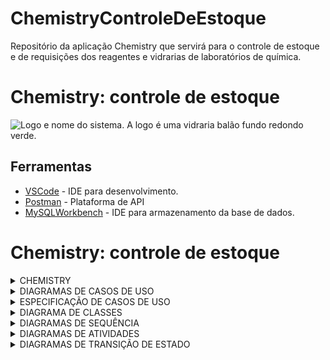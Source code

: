 # ChemistryControleDeEstoque
Repositório da aplicação Chemistry que servirá para o controle de estoque e de requisições dos reagentes e vidrarias de laboratórios de química.

# Chemistry: controle de estoque
<fig>
<img src="https://i.imgur.com/PPJIJ6l.jpg" alt="Logo e nome do sistema. A logo é uma vidraria balão fundo redondo verde.">
</fig>

## Ferramentas
* [VSCode](https://code.visualstudio.com/) - IDE para desenvolvimento.
* [Postman]() - Plataforma de API
* [MySQLWorkbench](https://www.mysql.com/products/workbench/) - IDE para armazenamento da base de dados.

# Chemistry: controle de estoque

<details><summary>CHEMISTRY</summary>
<p>

## Introdução


Este sistema possui o objetivo principal de auxiliar na gestão e controle de vidrarias e reagentes químicos dos laboratórios de química do Instituto Federal do Maranhão. É possível adicionar, remover e editar os produtos, e registrar solicitações de materiais feitas pelos professores e alunos pesquisadores do instituto.

O estoque pode ser acessado através de qualquer navegador *web*.

## Análise técnica

### Descrição do ambiente técnico

O sistema é composto por um banco de dados e uma interface web. Funcionalidades principais:

* **F1** - Solicitação de materiais
* **F2** - Cadastro de usuários e materiais
* **F3** - Controle de estoque

As ferramentas utilizadas para o desenvolvimento incluem Java, que é uma linguagem de programação utilizada para o Back-end (Spring Boot), para front-end foi utilizado HTML, CSS e JavaScript, e MySQL atuando como sistema gerenciador de banco de dados relacional.

### Histórico de revisões do documento

| DATA | VERSÃO | DESCRIÇÃO DA ALTERAÇÃO | AUTOR |
| --- | --- | --- | --- |
| 19/05/2022 | 1.1 | Criação deste Documento. | Todos |
| 23/06/2021 | 1.2 | Inclusão dos Diagramas de Caso de Uso. | Eduardo e Regiana | 
| 24/06/2021 | 1.3 | Inclusão do Diagrama de Classes. | Ana Paula e Andressa | 
| 24/06/2022 | 1.4 | Inclusão da Especificação do Caso de Uso 4, Diagrama de Sequência e Transição de Estado. | Eduardo |
| 25/05/2021 | 1.5 | Inclusão de RF003, RF004, RF006, RF007, RF009, RF010, RF012, RF013, RF014 e RF015. Alteração dos Requisitos RF011, RF016, RF017 e RF018. | Todos |
| 25/05/2021 | 1.6 | Inclusão dos Diagramas dos Casos de Uso 2, 3, 5, 6 e 8. | Regiana |
| 25/05/2021 | 1.7 | Atualização do Diagrama de Classes. | Ana Paula e Andressa |
| 26/06/2022 | 1.8 | Inclusão da Especificação do Caso de Uso 5 e Diagrama de Transição de Estado. | Ana Paula |
| 26/06/2022 | 1.9 | Inclusão da Especificação do Caso de Uso 6, Diagrama de Sequência e Transição de Estado. | Andressa |
| 26/06/2022 | 1.10 | Inclusão do Diagrama de Sequência e Transição de Estado do Caso de Uso 8. | Regiana |
| 27/06/2022 | 1.11 | Inclusão da Especificação do Caso de Uso 8. | Regiana |
| 27/06/2022 | 1.12 | Inclusão do Diagrama de Sequência do Caso de Uso 5. | Ana Paula |
| 27/06/2022 | 1.13 | Revisão e conclusão | Todos |
| 05/10/2022 | 2.1 | Correção de Casos de Uso | Todos |
| 10/10/22 | 2.2 | Criação dos Diagramas de Transição de Estado, inserção dos Diagramas de Atividades e correção do Diagrama de Classes. | Todos |
| 13/10/22 | 2.3 | Correção do Diagrama de Sequência do Caso de Uso 8. | Regiana |

### Problema de negócio
O sistema de gerenciamento de estoque do laboratório de química tem como objetivo permitir a administração dos devidos produtos (reagente e vidraria) de modo a permitir a adição, remoção e edição dos produtos, além de registar as solicitações feitas pelos professores e alunos pesquisadores aos produtos.

### Levantamento de requisitos  
Os requisitos foram validados com o cliente e aprovados.

### Requisitos Funcionais
Respeitando a proposta, o sistema deverá atender os seguintes requisitos:

* **RF1** - Criar e manter três perfis de Usuário.
* **RF2** - Criar e manter Usuários.
* **RF3** - Cadastrar e manter Categorias.
* **RF4** - Cadastrar e manter Setores.
* **RF5** - Cadastrar e manter Materiais.
* **RF6** - Atualizar Estoque.
* **RF7** - Procurar Materiais.
* **RF8** - Realizar Solicitação.
* **RF9** - Visualizar Solicitações.
* **RF10** - Validar Solicitações.
* **RF11** - Emitir FISPQ.
* **RF12** - Emitir Relatório Parcial e Geral.
* **RF13** - Emitir Relatório para Polícia Federal.
* **RF14** - Emitir Relatório para o Exército.
* **RF15** - Emitir Relatório com listagem de Materias para reposição.

### Requisitos Não Funcionais
Respeitando a proposta, o sistema deverá atender os seguintes requisitos não funcionais:

* **RNF1** - Estrutura Organizacional do Sistema.
* **RNF2** - Desenvolvimento para Web.
* **RNF3** - Utilizar Banco de Dados Sql.

## Regras de Negócio

_Solicitação de materiais com antecedência_  

* **RGN1** -  As solicitações de materiais para grupos de ensino devem ser feitas pelo tipo de usuário “Professor” com 48 horas (2 dias) de antecedência do prazo de entrega.

_Validade dos Reagentes_  

* **RGN2** - Os reagentes com validade fora do prazo só deverão ser disponibilizados para funções não relacionadas à pesquisa. Caso contrário, o mesmo deverá estar dentro da validade.

</p>
</details>

<details><summary>DIAGRAMAS DE CASOS DE USO</summary>
<p>

## Diagramas de Casos de Uso
* **Caso de Uso 1** - Visão Geral
![Screenshot](Diagramas/vis%C3%A3o_geral.png)

* **Caso de Uso 2** - Logar no Sistema
![Screenshot](Diagramas/logar_sistema.png)
Esse revoltado não quer ficar no lugar dele

* **Caso de Uso 3** - Criar e Manter Materiais
![Screenshot](Diagramas/criar_manter_materiais.png)

* **Caso de Uso 4** - Procurar Materiais
![Screenshot](Diagramas/procurar_materiais.png)

* **Caso de Uso 5** - Realizar Solicitação
![Screenshot](Diagramas/realizar_solicitacao.png)

* **Caso de Uso 6** - Visualizar Solicitação
![Screenshot](Diagramas/visualizar_solicitacao.png)

* **Caso de Uso 7** - Atualizar Estoque
![Screenshot](Diagramas/atualizar_estoque.png)

* **Caso de Uso 8** - Emitir FISPQ
![Screenshot](Diagramas/emitir_fispq.png)

* **Caso de Uso 9** - Emitir Relatórios
![Screenshot](Diagramas/emitir_relatorio.png)

</p>
</details>

<details><summary>ESPECIFICAÇÃO DE CASOS DE USO</summary>
<p>

## Especificação de Casos de Uso
* **Caso de Uso 4** - Procurar Materiais

| Objetivo | Requisitos| Atores | Prioridade | Pré-condições |
| --- | --- | --- | --- | --- |
| Permitir que o Técnico Principal, o Técnico Auxiliar, os Professores e Pesquisadores encontre os materiais a partir de um determinado tipo de pesquisa, seja por código de barra, por características ou nome, ao realizar a pesquisa pelo mesmo no sistema de Gerenciamento de Materiais. | Ter sido cadastrado como usuário correspondente um dos níveis de acesso que permitam tais ações de procura supracitadas. |Técnico Principal, Técnico Auxiliar, Professores e Pesquisadores. | Alta | Os materiais devem ter sido cadastrados e armazenados no banco de dados anteriormente. |

| Frequência de Uso | Criticalidade | Fluxo Principal | Fluxo Alternativo | Pós-condição |
| --- | --- | --- | --- | --- |
| Frequente. | Média. | 1. O usuário deve realizar login.
2. O usuário vai até o menu de busca e descreve a informação que deseja pesquisar. | 1. Ao estar no menu de busca, o usuário pode pesquisar utilizando o nome do material, seu código de barra ou uma característica própria. | 1. Após a pesquisa ter sido realizada, teremos uma lista com os materiais caracterizados pela pesquisa (o resultado pode ser diferente dependendo do tipo de pesquisa utilizada). |

* **Caso de Uso 5** - Realizar Solicitação

| Objetivo | Requisitos| Atores | Prioridade | Pré-condições |
| --- | --- | --- | --- | --- |
| Permitir que Professores e Pesquisadores solicitem o material necessário para uso. | Estar cadastrado como Usuário Solicitante e realizar a solicitação com até 48 horas de antecedência. |Professores e Pesquisadores. | Alta | Os materiais (reagentes e vidrarias) devem ter sido cadastrados e armazenados no banco de dados no setor correspondente à solicitação. |

| Frequência de Uso | Fluxo Principal | Fluxo Alternativo | Pós-condição |
| --- | --- | --- | --- | --- |
| Frequente. | 1. Este caso de uso começa quando um Usuário Solicitante logado realiza uma solicitação de materiais no Sistema. 2. O Sistema verifica a disponibilidade dos materiais solicitados.
3. Os materiais solicitados estão disponíveis para o Usuário Solicitante. 4. O Técnico valida a solicitação. 5. O Sistema confirma a solicitação e o Usuário pode fazer a retirada dos materiais solicitados. | 4. Um ou mais materiais solicitados não estão disponíveis. 5. O Sistema informa ao Usuário que a solicitação não foi confirmada. | O estoque de materiais do setor é atualizado no banco de dados. |

* **Caso de Uso 6** - Vizualizar Solicitações

| Objetivo | Requisitos| Atores | Prioridade | Pré-condições |
| --- | --- | --- | --- | --- |
| Permitir que o usuário visualize as solicitações, podendo realizar consultas que permitem verificar quais já foram realizadas, além de mostrar as pendentes de aprovação. | Deve haver materiais armazenados no banco de dados que já foram sujeitos previamente a solicitação. | Técnico Principal, Técnico Auxiliar, Professores e Pesquisadores. | Desejável | Ter feito login no sistema, e ser usuário correspondente ao nível de acesso que permite realizar tal ação. |

| Frequência de Uso | Criticalidade | Fluxo Principal | Fluxo Alternativo | Pós-condição |
| --- | --- | --- | --- | --- |
| Alta. | Média. | 1. O usuário deve realizar login. 2. O sistema deverá iniciar a janela “Visualizar solicitações”, quando o usuário clicar no item “Pesquisar” do menu na aba de “Solicitações”.
3. O sistema iniciará uma conexão com o banco de dados. 4. A exibição de dados pode ser feita de maneira geral ou por busca de solicitação específica. 5. O sistema precisará exibir os dados de todas as solicitações feitas. 6. Caso o usuário deseje buscar uma solicitação em específico, ele deverá informar a vidraria/reagente. 7. O sistema terá de buscar as solicitações associadas às informações requeridas. 8. O sistema então, deverá exibir os dados localizados. | 1. O sistema precisa manter a tela ativa independente do tempo que o usuário leva para informar os dados solicitados, se necessário. 2. Caso o sistema não conseguir realizar a procura pela solicitação deve informar na janela o erro gerado. 3. Ao realizar a busca de solicitações específicas e não encontrar a consulta, o sistema irá informar na janela que não conseguiu localizar as informações referentes à pesquisa escolhida e se possível, por meio de SQL Exceptions, informar o erro gerado. | 1. Após a busca pela solicitação ter sido realizada, o sistema retornará o resultado da consulta com os dados relativos a busca feita de forma detalhada, podendo ser visualizado o “status” de cada solicitação e demais informações necessárias. |

* **Caso de Uso 8** - Emitir FISPQ

| Objetivo | Requisitos| Atores | Prioridade | Pré-condições |
| --- | --- | --- | --- | --- |
| Permitir que o usuário tenha acesso ao arquivo em formato PDF (para visualização e download) da Ficha de Informação de Segurança para Produtos Químicos (FISPQ) para cada reagente cadastrado, através da pesquisa pelo mesmo no sistema de Gerenciamento de Materiais. | Ter sido cadastrado como usuário. | Técnico Principal, Técnico Auxiliar, Professores e Pesquisadores. | Alta | Os materiais devem ter sido cadastrados e armazenados no banco de dados anteriormente, junto com o arquivo PDF. |

| Frequência de Uso | Criticalidade | Fluxo Principal | Fluxo Alternativo | Pós-condição |
| --- | --- | --- | --- | --- |
| Frequente. | Média. | 1. O usuário realiza o login, informando seus dados cadastrados anteriormente. 2. Na tela principal, clicar na opção Procurar Material e seguir os passos da especificação desse caso de uso. 3. Após encontrar o material solicitado, clicar na opção Emitir FISPQ, presente na tela de apresentação das informações do material pesquisado. 4. Será exibido a FISPQ do material e a opção Baixar. | 5. Caso a FISPQ do material pesquisado não esteja disponível no sistema, apresente uma mensagem de erro. 6. Envia mensagem de alerta ao Técnico Principal da ausência da FISPQ deste material. | Após clicar na opção de baixar FISPQ, o sistema irá abrir uma aba no navegador com o arquivo em formato PDF. O arquivo fica disponível para visualização e download. |

</p>
</details>

<details><summary>DIAGRAMA DE CLASSES</summary>
<p>

## Diagrama de Classes 
* **Caso de Uso 1** - Visão Geral
![Screenshot]()

</p>
</details>

<details><summary>DIAGRAMAS DE SEQUÊNCIA</summary>
<p>

## Diagramas de Sequência
* **Caso de Uso 1** - Visão Geral
![Screenshot]()

</p>
</details>

<details><summary>DIAGRAMAS DE ATIVIDADES</summary>
<p>

## Diagramas de Atividades
* **Caso de Uso 1** - Visão Geral
![Screenshot]()

</p>
</details>

<details><summary>DIAGRAMAS DE TRANSIÇÃO DE ESTADO</summary>
<p>

## Diagramas de Transição de Estado
* **Caso de Uso 1** - Visão Geral
![Screenshot]()

</p>
</details>